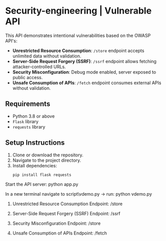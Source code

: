 # Security-engineering | Vulnerable API 

This API demonstrates intentional vulnerabilities based on the OWASP API's:
- **Unrestricted Resource Consumption**: `/store` endpoint accepts unlimited data without validation.
- **Server-Side Request Forgery (SSRF)**: `/ssrf` endpoint allows fetching attacker-controlled URLs.
- **Security Misconfiguration**: Debug mode enabled, server exposed to public access.
- **Unsafe Consumption of APIs**: `/fetch` endpoint consumes external APIs without validation.

## Requirements

- Python 3.8 or above
- `Flask` library
- `requests` library

## Setup Instructions

1. Clone or download the repository.
2. Navigate to the project directory.
3. Install dependencies:
   ```bash
   pip install flask requests

Start the API server:
python app.py

In a new terminal navigate to script\vdemo.py ->
run: python vdemo.py

1. Unrestricted Resource Consumption
Endpoint: /store


2. Server-Side Request Forgery (SSRF)
Endpoint: /ssrf


3. Security Misconfiguration
Endpoint: /store


4. Unsafe Consumption of APIs
Endpoint: /fetch

